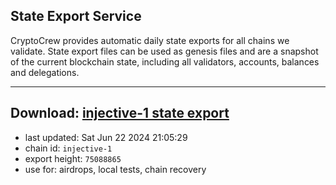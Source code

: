 ## State Export Service
CryptoCrew provides automatic daily state exports for all chains we validate. State export files can be used as genesis files and are a snapshot of the current blockchain state, including all validators, accounts, balances and delegations.

---
**Download: [injective-1 state export](https://dl-eu2.ccvalidators.com/SERVICE/injective/injective-1_export_75088865.json)**
---

- last updated: Sat Jun 22 2024 21:05:29
- chain id: `injective-1`
- export height: `75088865`
- use for: airdrops, local tests, chain recovery
